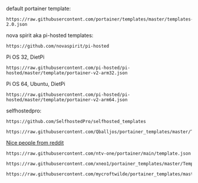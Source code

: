 default portainer template: 
```
https://raw.githubusercontent.com/portainer/templates/master/templates-2.0.json
```

nova spirit aka pi-hosted templates: 
```
https://github.com/novaspirit/pi-hosted
```
Pi OS 32, DietPi	
```
https://raw.githubusercontent.com/pi-hosted/pi-hosted/master/template/portainer-v2-arm32.json
```
Pi OS 64, Ubuntu, DietPi
```
https://raw.githubusercontent.com/pi-hosted/pi-hosted/master/template/portainer-v2-arm64.json
```

selfhostedpro: 
```
https://github.com/SelfhostedPro/selfhosted_templates
```
```
https://raw.githubusercontent.com/Qballjos/portainer_templates/master/Template/template.json
```

[Nice people from reddit](https://www.reddit.com/r/selfhosted/comments/ntc4xa/best_portainer_app_template_list/)
```
https://raw.githubusercontent.com/ntv-one/portainer/main/template.json
```

```
https://raw.githubusercontent.com/xneo1/portainer_templates/master/Template/template.json
```

```
https://raw.githubusercontent.com/mycroftwilde/portainer_templates/master/Template/template.json
```
